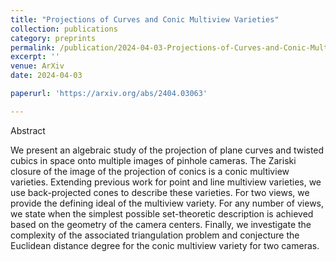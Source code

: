 ```yaml
---
title: "Projections of Curves and Conic Multiview Varieties"
collection: publications
category: preprints
permalink: /publication/2024-04-03-Projections-of-Curves-and-Conic-Multiview-Varieties
excerpt: ''
venue: ArXiv
date: 2024-04-03

paperurl: 'https://arxiv.org/abs/2404.03063'

---
```


Abstract

We present an algebraic study of the projection of plane curves and twisted cubics in space onto multiple images of pinhole cameras. The Zariski closure of the image of the projection of conics is a conic multiview varieties. Extending previous work for point and line multiview varieties, we use back-projected cones to describe these varieties. For two views, we provide the defining ideal of the multiview variety. For any number of views, we state when the simplest possible set-theoretic description is achieved based on the geometry of the camera centers. Finally, we investigate the complexity of the associated triangulation problem and conjecture the Euclidean distance degree for the conic multiview variety for two cameras.
